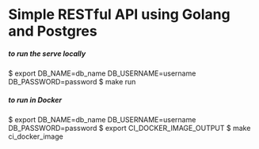 # Simple RESTful API using Golang and Postgres

##### to run the serve locally
$ export DB_NAME=db_name DB_USERNAME=username DB_PASSWORD=password
$ make run

##### to run in Docker
$ export DB_NAME=db_name DB_USERNAME=username DB_PASSWORD=password
$ export CI_DOCKER_IMAGE_OUTPUT
$ make ci_docker_image